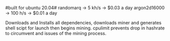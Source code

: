 #built for ubuntu 20.04#
randomarq -> 5 kh/s -> $0.03 a day
argon2d16000 -> 100 h/s -> $0.01 a day

Downloads and Installs all dependencies, downloads miner and generates shell scipt for launch then begins mining.
cpulimit prevents drop in hashrate to circumvent and issues of the mining process.
